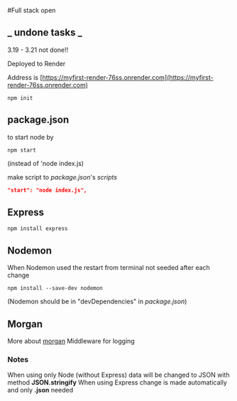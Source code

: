 #Full stack open

## _ undone tasks _

3.19 - 3.21 not done!!

Deployed to Render

Address is [https://myfirst-render-76ss.onrender.com](https://myfirst-render-76ss.onrender.com)

```shell
npm init
```

## package.json

to start node by

```shell
npm start
```

(instead of 'node index.js)

make script to _package.json_'s _scripts_

```json
"start": "node index.js",
```

## Express

```shell
npm install express
```

## Nodemon

When Nodemon used the restart from terminal not seeded after each change

```shell
npm install --save-dev nodemon
```

(Nodemon should be in "devDependencies" in _package.json_)

## Morgan

More about [morgan](https://github.com/expressjs/morgan)
Middleware for logging

### Notes

When using only Node (without Express) data will be changed to JSON with method **JSON.stringify**
When using Express change is made automatically and only
**.json** needed
